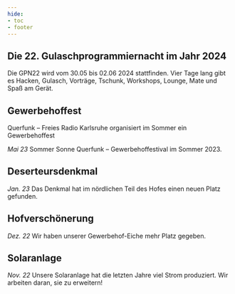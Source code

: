```yaml
---
hide:
- toc
- footer
---
```


## Die 22. Gulaschprogrammiernacht im Jahr 2024 

Die GPN22 wird vom 30.05 bis 02.06 2024 stattfinden. 
Vier Tage lang gibt es Hacken, Gulasch, Vorträge, Tschunk, Workshops, Lounge, Mate und Spaß am Gerät.

## Gewerbehoffest

Querfunk – Freies Radio Karlsruhe organisiert im Sommer ein Gewerbehoffest 

*Mai 23* Sommer Sonne Querfunk – Gewerbehoffestival im Sommer 2023. 

## Deserteursdenkmal

*Jan. 23* Das Denkmal hat im nördlichen Teil des Hofes einen neuen Platz gefunden.

## Hofverschönerung

*Dez. 22* Wir haben unserer Gewerbehof-Eiche mehr Platz gegeben.

## Solaranlage

*Nov. 22* Unsere Solaranlage hat die letzten Jahre viel Strom produziert. Wir arbeiten daran, sie zu erweitern!
